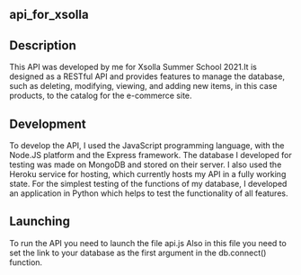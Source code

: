 ## api_for_xsolla ##

## Description ##

This API was developed by me for Xsolla Summer School 2021.It is designed as a RESTful API and provides features to manage the database, such as deleting, modifying, viewing, and adding new items, in this case products, to the catalog for the e-commerce site.

## Development ##

To develop the API, I used the JavaScript programming language, with the Node.JS platform and the Express framework. The database I developed for testing was made on MongoDB and stored on their server. I also used the Heroku service for hosting, which currently hosts my API in a fully working state. 
For the simplest testing of the functions of my database, I developed an application in Python which helps to test the functionality of all features. 

## Launching ##

To run the API you need to launch the file api.js
Also in this file you need to set the link to your database as the first argument in the db.connect() function.
